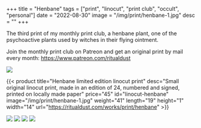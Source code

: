+++
title = "Henbane"
tags = ["print", "linocut", "print club", "occult", "personal"]
date = "2022-08-30"
image = "/img/print/henbane-1.jpg"
desc = ""
+++

The third print of my monthly print club, a henbane plant, one of the psychoactive plants used by witches in their flying ointment.

Join the monthly print club on Patreon and get an original print by mail every month: https://www.patreon.com/ritualdust

![](/img/print/henbane-1.jpg)

{{< product title="Henbane limited edition linocut print" desc="Small original linocut print, made in an edition of 24, numbered and signed, printed on locally made paper" price="45" id="linocut-henbane" image="/img/print/henbane-1.jpg" weight="41" length="19" height="1" width="14" url="https://ritualdust.com/works/print/henbane" >}}

![](/img/print/henbane-2.jpg)
![](/img/print/henbane-3.jpg)
![](/img/print/henbane-4.jpg)
![](/img/print/henbane-5.jpg)

